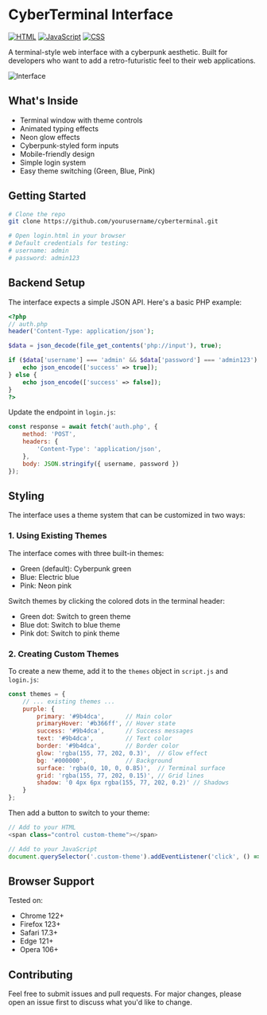 # CyberTerminal Interface

<a href="https://developer.mozilla.org/en-US/docs/Web/HTML" target="_blank"><img src="https://custom-icon-badges.demolab.com/badge/HTML-E34F26?logo=css3&logoColor=white" alt="HTML" /></a>
<a href="https://developer.mozilla.org/en-US/docs/Web/JavaScript" target="_blank"><img src="https://custom-icon-badges.demolab.com/badge/JavaScript-F7DF1E?logo=javascript&logoColor=black" alt="JavaScript" /></a>
<a href="https://developer.mozilla.org/en-US/docs/Web/CSS" target="_blank"><img src="https://custom-icon-badges.demolab.com/badge/CSS-1572B6?logo=css3&logoColor=white" alt="CSS" /></a>

A terminal-style web interface with a cyberpunk aesthetic. Built for developers who want to add a retro-futuristic feel to their web applications.

<img src="https://tov.monster/host/interface.png?v=2" alt="Interface" style="max-width: 400px;" />

## What's Inside

- Terminal window with theme controls
- Animated typing effects
- Neon glow effects
- Cyberpunk-styled form inputs
- Mobile-friendly design
- Simple login system
- Easy theme switching (Green, Blue, Pink)

## Getting Started

```bash
# Clone the repo
git clone https://github.com/yourusername/cyberterminal.git

# Open login.html in your browser
# Default credentials for testing:
# username: admin
# password: admin123
```

## Backend Setup

The interface expects a simple JSON API. Here's a basic PHP example:

```php
<?php
// auth.php
header('Content-Type: application/json');

$data = json_decode(file_get_contents('php://input'), true);

if ($data['username'] === 'admin' && $data['password'] === 'admin123') {
    echo json_encode(['success' => true]);
} else {
    echo json_encode(['success' => false]);
}
?>
```

Update the endpoint in `login.js`:

```javascript
const response = await fetch('auth.php', {
    method: 'POST',
    headers: {
        'Content-Type': 'application/json',
    },
    body: JSON.stringify({ username, password })
});
```

## Styling

The interface uses a theme system that can be customized in two ways:

### 1. Using Existing Themes

The interface comes with three built-in themes:
- Green (default): Cyberpunk green
- Blue: Electric blue
- Pink: Neon pink

Switch themes by clicking the colored dots in the terminal header:
- Green dot: Switch to green theme
- Blue dot: Switch to blue theme
- Pink dot: Switch to pink theme

### 2. Creating Custom Themes

To create a new theme, add it to the `themes` object in `script.js` and `login.js`:

```javascript
const themes = {
    // ... existing themes ...
    purple: {
        primary: '#9b4dca',      // Main color
        primaryHover: '#b366ff', // Hover state
        success: '#9b4dca',      // Success messages
        text: '#9b4dca',         // Text color
        border: '#9b4dca',       // Border color
        glow: 'rgba(155, 77, 202, 0.3)',  // Glow effect
        bg: '#000000',           // Background
        surface: 'rgba(0, 10, 0, 0.85)',  // Terminal surface
        grid: 'rgba(155, 77, 202, 0.15)', // Grid lines
        shadow: '0 4px 6px rgba(155, 77, 202, 0.2)' // Shadows
    }
};
```

Then add a button to switch to your theme:

```javascript
// Add to your HTML
<span class="control custom-theme"></span>

// Add to your JavaScript
document.querySelector('.custom-theme').addEventListener('click', () => switchTheme('purple'));
```

## Browser Support

Tested on:
- Chrome 122+
- Firefox 123+
- Safari 17.3+
- Edge 121+
- Opera 106+

## Contributing

Feel free to submit issues and pull requests. For major changes, please open an issue first to discuss what you'd like to change. 
